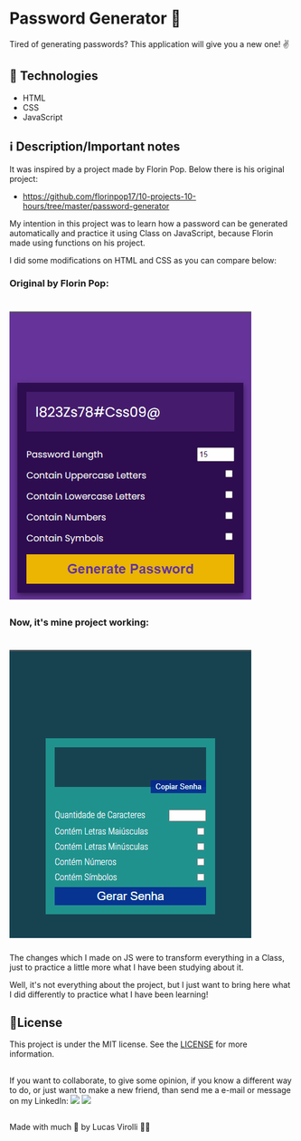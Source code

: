 # Password Generator 🔐

Tired of generating passwords? This application will give you a new one! ✌

## 🚀 Technologies
- HTML
- CSS
- JavaScript

## ℹ Description/Important notes

It was inspired by a project made by Florin Pop. Below there is his original project:
- https://github.com/florinpop17/10-projects-10-hours/tree/master/password-generator

My intention in this project was to learn how a password can be generated automatically and practice it using Class on JavaScript, because Florin made using functions on his project.

I did some modifications on HTML and CSS as you can compare below:

### Original by Florin Pop:

<h1>
  <img src="./assets/florin-password-generator.gif" />
</h1>

### Now, it's mine project working:

<h1>
  <img src="./assets/lucas-password-generator.gif" />
</h1>

The changes which I made on JS were to transform everything in a Class, just to practice a little more what I have been studying about it.

Well, it's not everything about the project, but I just want to bring here what I did differently to practice what I have been learning!

## 📝License
This project is under the MIT license. See the [LICENSE](https://choosealicense.com/licenses/mit/) for more information.

##

If you want to collaborate, to give some opinion, if you know a different way to do, or just want to make a new friend, than send me a e-mail or message on my LinkedIn:
 <a href = "mailto:lucas.virolli2@gmail.com"><img src="https://img.shields.io/badge/Gmail-D14836?style=for-the-badge&logo=gmail&logoColor=white" target="_blank"></a>
 <a href="https://www.linkedin.com/in/lucasvirollidalbello/" target="_blank"><img src="https://img.shields.io/badge/-LinkedIn-%230077B5?style=for-the-badge&logo=linkedin&logoColor=white" target="_blank"></a> 

##

Made with much 💜 by Lucas Virolli 🙋‍♂️
